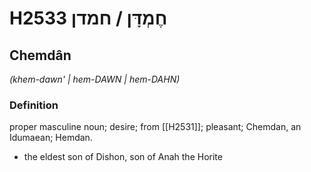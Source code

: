 # H2533 חֶמְדָּן / חמדן

## Chemdân

_(khem-dawn' | hem-DAWN | hem-DAHN)_

### Definition

proper masculine noun; desire; from [[H2531]]; pleasant; Chemdan, an Idumaean; Hemdan.

- the eldest son of Dishon, son of Anah the Horite
